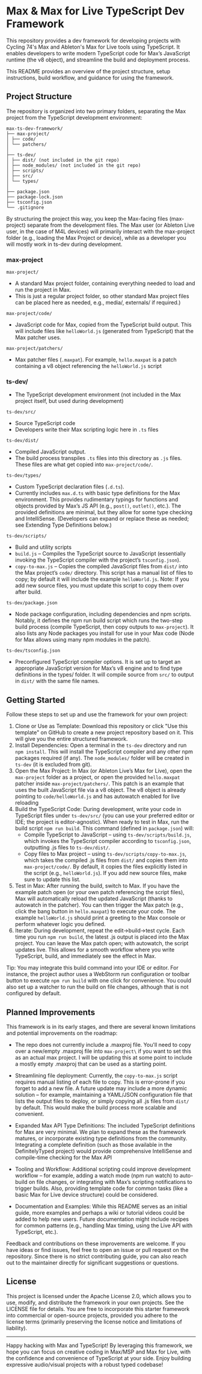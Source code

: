 # Max & Max for Live TypeScript Dev Framework

This repository provides a dev framework for developing projects with Cycling 74's Max and Ableton's Max for Live tools using TypeScript. It enables developers to write modern TypeScript code for Max’s JavaScript runtime (the v8 object), and streamline the build and deployment process.

This README provides an overview of the project structure, setup instructions, build workflow, and guidance for using the framework.

## Project Structure
The repository is organized into two primary folders, separating the Max project from the TypeScript development environment:

```
max-ts-dev-framework/
├── max-project/ 
│ ├── code/ 
│ └── patchers/ 
│ 
├── ts-dev/ 
│ ├── dist/ (not included in the git repo) 
│ ├── node_modules/ (not included in the git repo) 
│ ├── scripts/ 
│ ├── src/ 
│ └── types/ 
│ 
├── package.json 
├── package-lock.json 
├── tsconfig.json 
└── .gitignore
```


By structuring the project this way, you keep the Max-facing files (max-project) separate from the development files. The Max user (or Ableton Live user, in the case of M4L devices) will primarily interact with the max-project folder (e.g., loading the Max Project or device), while as a developer you will mostly work in ts-dev during development.

### max-project
`max-project/`
- A standard Max project folder, containing everything needed to load and run the project in Max.
- This is just a regular project folder, so other standard Max project files can be placed here as needed, e.g., media/, externals/ if required.)

`max-project/code/`
- JavaScript code for Max, copied from the TypeScript build output. This will include files like `helloWorld.js` (generated from TypeScript) that the Max patcher uses.

`max-project/patchers/`
- Max patcher files (`.maxpat`). For example, `hello.maxpat` is a patch containing a v8 object referencing the `helloWorld.js` script


### ts-dev/
- The TypeScript development environment (not included in the Max project itself, but used during development)

`ts-dev/src/`
- Source TypeScript code
- Developers write their Max scripting logic here in `.ts` files

`ts-dev/dist/`
- Compiled JavaScript output.
- The build process transpiles `.ts` files into this directory as `.js` files. These files are what get copied into `max-project/code/`.

`ts-dev/types/`
- Custom TypeScript declaration files (`.d.ts`).
- Currently includes `max.d.ts` with basic type definitions for the Max environment. This provides rudimentary typings for functions and objects provided by Max’s JS API (e.g., `post()`, `outlet()`, etc.). The provided definitions are minimal, but they allow for some type checking and IntelliSense. (Developers can expand or replace these as needed; see Extending Type Definitions below.)

`ts-dev/scripts/`
- Build and utility scripts
- `build.js` – Compiles the TypeScript source to JavaScript (essentially invoking the TypeScript compiler with the project’s `tsconfig.json`).
- `copy-to-max.js` – Copies the compiled JavaScript files from `dist/` into the Max project’s `code/` directory. This script has a manual list of files to copy; by default it will include the example `helloWorld.js`. Note: If you add new source files, you must update this script to copy them over after build.

`ts-dev/package.json`
- Node package configuration, including dependencies and npm scripts. Notably, it defines the npm run build script which runs the two-step build process (compile TypeScript, then copy outputs to `max-project`). It also lists any Node packages you install for use in your Max code (Node for Max allows using many npm modules in the patch).

`ts-dev/tsconfig.json`
- Preconfigured TypeScript compiler options. It is set up to target an appropriate JavaScript version for Max’s v8 engine and to find type definitions in the types/ folder. It will compile source from `src/` to output in `dist/` with the same file names.

## Getting Started
Follow these steps to set up and use the framework for your own project:
1. Clone or Use as Template: Download this repository or click "Use this template" on GitHub to create a new project repository based on it. This will give you the entire structured framework.
2. Install Dependencies: Open a terminal in the `ts-dev` directory and run `npm install`. This will install the TypeScript compiler and any other npm packages required (if any). The `node_modules/` folder will be created in `ts-dev` (it is excluded from git).
3. Open the Max Project: In Max (or Ableton Live’s Max for Live), open the `max-project` folder as a project, or open the provided `hello.maxpat` patcher inside `max-project/patchers/`. This patch is an example that uses the built JavaScript file via a v8 object. The v8 object is already pointing to `code/helloWorld.js` and has autowatch enabled for live reloading
4. Build the TypeScript Code: During development, write your code in TypeScript files under `ts-dev/src/` (you can use your preferred editor or IDE; the project is editor-agnostic). When ready to test in Max, run the build script `npm run build`. This command (defined in `package.json`) will:
    - Compile TypeScript to JavaScript – using `ts-dev/scripts/build.js`, which invokes the TypeScript compiler according to `tsconfig.json`, outputting .js files to `ts-dev/dist/`.
    - Copy files to Max project – using `ts-dev/scripts/copy-to-max.js`, which takes the compiled .js files from `dist/` and copies them into `max-project/code/`. By default, it copies the files explicitly listed in the script (e.g., `helloWorld.js`). If you add new source files, make sure to update this list.
5. Test in Max: After running the build, switch to Max. If you have the example patch open (or your own patch referencing the script files), Max will automatically reload the updated JavaScript (thanks to autowatch in the patcher). You can then trigger the Max patch (e.g., click the bang button in `hello.maxpat`) to execute your code. The example `helloWorld.js` should print a greeting to the Max console or perform whatever logic you defined.
6. Iterate: During development, repeat the edit→build→test cycle. Each time you run `npm run build`, the latest .js output is placed into the Max project. You can leave the Max patch open; with autowatch, the script updates live. This allows for a smooth workflow where you write TypeScript, build, and immediately see the effect in Max.

Tip: You may integrate this build command into your IDE or editor. For instance, the project author uses a WebStorm run configuration or toolbar button to execute `npm run build` with one click for convenience. You could also set up a watcher to run the build on file changes, although that is not configured by default.


## Planned Improvements
This framework is in its early stages, and there are several known limitations and potential improvements on the roadmap:

- The repo does not currently include a .maxproj file. You'll need to copy over a new/empty .maxproj file into `max-project\` if you want to set this as an actual max project. I will be updating this at some point to include a mostly empty .maxproj that can be used as a starting point.

- Streamlining file deployment: Currently, the `copy-to-max.js` script requires manual listing of each file to copy. This is error-prone if you forget to add a new file. A future update may include a more dynamic solution – for example, maintaining a YAML/JSON configuration file that lists the output files to deploy, or simply copying all .js files from `dist/` by default. This would make the build process more scalable and convenient.

- Expanded Max API Type Definitions: The included TypeScript definitions for Max are very minimal. We plan to expand these as the framework matures, or incorporate existing type definitions from the community. Integrating a complete definition (such as those available in the DefinitelyTyped project) would provide comprehensive IntelliSense and compile-time checking for the Max API

- Tooling and Workflow: Additional scripting could improve development workflow – for example, adding a watch mode (npm run watch) to auto-build on file changes, or integrating with Max’s scripting notifications to trigger builds. Also, providing template code for common tasks (like a basic Max for Live device structure) could be considered.

- Documentation and Examples: While this README serves as an initial guide, more examples and perhaps a wiki or tutorial videos could be added to help new users. Future documentation might include recipes for common patterns (e.g., handling Max timing, using the Live API with TypeScript, etc.).

Feedback and contributions on these improvements are welcome. If you have ideas or find issues, feel free to open an issue or pull request on the repository. Since there is no strict contributing guide, you can also reach out to the maintainer directly for significant suggestions or questions.


## License
This project is licensed under the Apache License 2.0, which allows you to use, modify, and distribute the framework in your own projects. See the LICENSE file for details. You are free to incorporate this starter framework into commercial or open-source projects, provided you adhere to the license terms (primarily preserving the license notice and limitations of liability).


---

Happy hacking with Max and TypeScript! By leveraging this framework, we hope you can focus on creative coding in Max/MSP and Max for Live, with the confidence and convenience of TypeScript at your side. Enjoy building expressive audio/visual projects with a robust typed codebase!
